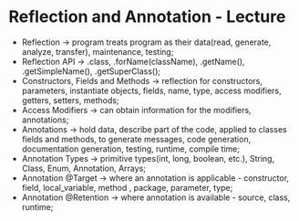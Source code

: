 # Reflection and Annotation - Lecture 

- Reflection -> program treats program as their data(read, generate, analyze, transfer), maintenance, testing;
- Reflection API -> .class, .forName(className), .getName(), .getSimpleName(), .getSuperClass();
- Constructors, Fields and Methods -> reflection for constructors, parameters, instantiate objects, fields, name, type, access modifiers, getters, setters, methods;
- Access Modifiers -> can obtain information for the modifiers, annotations;
- Annotations -> hold data, describe part of the code, applied to classes fields and methods, to generate messages, code generation, documentation generation, testing, runtime, compile time;
- Annotation Types -> primitive types(int, long, boolean, etc.), String, Class, Enum, Annotation, Arrays;
- Annotation @Target -> where an annotation is applicable - constructor, field, local_variable, method , package, parameter, type;
- Annotation @Retention -> where annotation is available - source, class, runtime;
